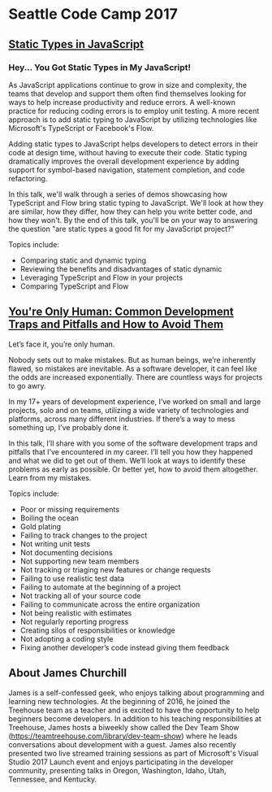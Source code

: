 
# Seattle Code Camp 2017

## [Static Types in JavaScript](static-types-in-javascript/)

### Hey... You Got Static Types in My JavaScript!

As JavaScript applications continue to grow in size and complexity, the teams that develop and support them often find themselves looking for ways to help increase productivity and reduce errors. A well-known practice for reducing coding errors is to employ unit testing. A more recent approach is to add static typing to JavaScript by utilizing technologies like Microsoft's TypeScript or Facebook's Flow.

Adding static types to JavaScript helps developers to detect errors in their code at design time, without having to execute their code. Static typing dramatically improves the overall development experience by adding support for symbol-based navigation, statement completion, and code refactoring.

In this talk, we'll walk through a series of demos showcasing how TypeScript and Flow bring static typing to JavaScript. We'll look at how they are similar, how they differ, how they can help you write better code, and how they won't. By the end of this talk, you'll be on your way to answering the question "are static types a good fit for my JavaScript project?"

Topics include:

* Comparing static and dynamic typing
* Reviewing the benefits and disadvantages of static dynamic
* Leveraging TypeScript and Flow in your projects
* Comparing TypeScript and Flow

## [You're Only Human: Common Development Traps and Pitfalls and How to Avoid Them](common-dev-traps-and-pitfalls/)

Let’s face it, you’re only human.

Nobody sets out to make mistakes. But as human beings, we’re inherently flawed, so mistakes are inevitable. As a software developer, it can feel like the odds are increased exponentially. There are countless ways for projects to go awry.

In my 17+ years of development experience, I’ve worked on small and large projects, solo and on teams, utilizing a wide variety of technologies and platforms, across many different industries. If there’s a way to mess something up, I’ve probably done it.

In this talk, I’ll share with you some of the software development traps and pitfalls that I’ve encountered in my career. I’ll tell you how they happened and what we did to get out of them. We’ll look at ways to identify these problems as early as possible. Or better yet, how to avoid them altogether. Learn from my mistakes.

Topics include:

* Poor or missing requirements
* Boiling the ocean
* Gold plating
* Failing to track changes to the project
* Not writing unit tests
* Not documenting decisions
* Not supporting new team members
* Not tracking or triaging new features or change requests
* Failing to use realistic test data
* Failing to automate at the beginning of a project
* Not tracking all of your source code
* Failing to communicate across the entire organization
* Not being realistic with estimates
* Not regularly reporting progress
* Creating silos of responsibilities or knowledge
* Not adopting a coding style
* Fixing another developer’s code instead giving them feedback

## About James Churchill

James is a self-confessed geek, who enjoys talking about programming and learning new technologies. At the beginning of 2016, he joined the Treehouse team as a teacher and is excited to have the opportunity to help beginners become developers. In addition to his teaching responsibilities at Treehouse, James hosts a biweekly show called the Dev Team Show (https://teamtreehouse.com/library/dev-team-show) where he leads conversations about development with a guest. James also recently presented two live streamed training sessions as part of Microsoft's Visual Studio 2017 Launch event and enjoys participating in the developer community, presenting talks in Oregon, Washington, Idaho, Utah, Tennessee, and Kentucky.
